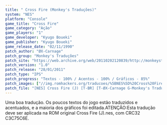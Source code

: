 ```yaml
---
title: " Cross Fire (Monkey's Traduções)"
system: "NES"
platform: "Console"
game_title: "Cross Fire"
game_category: "Ação"
game_players: "1"
game_developer: "Kyugo Boueki"
game_publisher: "Kyugo Boueki"
game_release_date: "02/11/1990"
patch_author: "ØX-Carnage"
patch_group: "Monkey's Traduções"
patch_site: "https://web.archive.org/web/20110202120839/http://monkeystraducoes.com/"
patch_version: "1.0"
patch_release: "28/01/2011"
patch_type: "IPS"
patch_progress: "Textos - 100% / Acentos - 100% / Gráficos - 85%"
patch_images: ["//img.romhackers.org/traducoes/%5BNES%5D%20Cross%20Fire%20-%20Monkey's%20Tradu%C3%A7%C3%B5es%20-%201.png","//img.romhackers.org/traducoes/%5BNES%5D%20Cross%20Fire%20-%20Monkey's%20Tradu%C3%A7%C3%B5es%20-%202.png","//img.romhackers.org/traducoes/%5BNES%5D%20Cross%20Fire%20-%20Monkey's%20Tradu%C3%A7%C3%B5es%20-%203.png"]
patch_file: "[NES] Cross Fire (J) [T-BR] [T-ØX-Carnage G-Monkey's Traduções] [V-1.0 A-2011].zip"
---
```

Uma boa tradução. Os poucos textos do jogo estão traduzidos e acentuados, e a maioria dos gráficos foi editada.ATENÇÃO:Esta tradução deve ser aplicada na ROM original Cross Fire (J).nes, com CRC32 C3C75C6E.